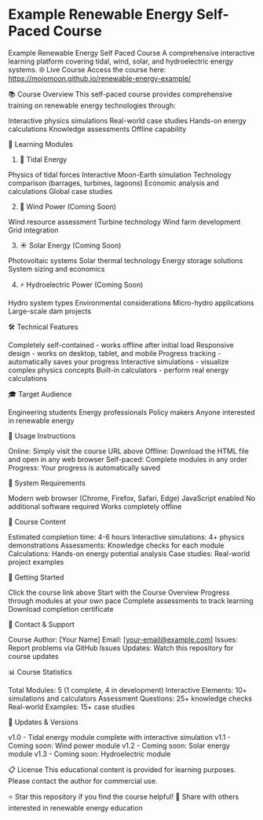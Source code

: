 # Example Renewable Energy Self-Paced Course

Example Renewable Energy Self Paced Course
A comprehensive interactive learning platform covering tidal, wind, solar, and hydroelectric energy systems.
🌐 Live Course
Access the course here: https://mojomoon.github.io/renewable-energy-example/

📚 Course Overview
This self-paced course provides comprehensive training on renewable energy technologies through:

Interactive physics simulations
Real-world case studies
Hands-on energy calculations
Knowledge assessments
Offline capability

🎯 Learning Modules
1. 🌊 Tidal Energy

Physics of tidal forces
Interactive Moon-Earth simulation
Technology comparison (barrages, turbines, lagoons)
Economic analysis and calculations
Global case studies

2. 💨 Wind Power (Coming Soon)

Wind resource assessment
Turbine technology
Wind farm development
Grid integration

3. ☀️ Solar Energy (Coming Soon)

Photovoltaic systems
Solar thermal technology
Energy storage solutions
System sizing and economics

4. ⚡ Hydroelectric Power (Coming Soon)

Hydro system types
Environmental considerations
Micro-hydro applications
Large-scale dam projects

🛠️ Technical Features

Completely self-contained - works offline after initial load
Responsive design - works on desktop, tablet, and mobile
Progress tracking - automatically saves your progress
Interactive simulations - visualize complex physics concepts
Built-in calculators - perform real energy calculations

🎓 Target Audience

Engineering students
Energy professionals
Policy makers
Anyone interested in renewable energy

📖 Usage Instructions

Online: Simply visit the course URL above
Offline: Download the HTML file and open in any web browser
Self-paced: Complete modules in any order
Progress: Your progress is automatically saved

🔧 System Requirements

Modern web browser (Chrome, Firefox, Safari, Edge)
JavaScript enabled
No additional software required
Works completely offline

📄 Course Content

Estimated completion time: 4-6 hours
Interactive simulations: 4+ physics demonstrations
Assessments: Knowledge checks for each module
Calculations: Hands-on energy potential analysis
Case studies: Real-world project examples

🚀 Getting Started

Click the course link above
Start with the Course Overview
Progress through modules at your own pace
Complete assessments to track learning
Download completion certificate

📧 Contact & Support

Course Author: [Your Name]
Email: [your-email@example.com]
Issues: Report problems via GitHub Issues
Updates: Watch this repository for course updates

📊 Course Statistics

Total Modules: 5 (1 complete, 4 in development)
Interactive Elements: 10+ simulations and calculators
Assessment Questions: 25+ knowledge checks
Real-world Examples: 15+ case studies

🔄 Updates & Versions

v1.0 - Tidal energy module complete with interactive simulation
v1.1 - Coming soon: Wind power module
v1.2 - Coming soon: Solar energy module
v1.3 - Coming soon: Hydroelectric module

📋 License
This educational content is provided for learning purposes. Please contact the author for commercial use.

⭐ Star this repository if you find the course helpful!
🔗 Share with others interested in renewable energy education
